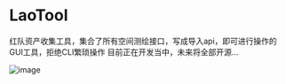# LaoTool
红队资产收集工具，集合了所有空间测绘接口，写成导入api，即可进行操作的GUI工具，拒绝CLI繁琐操作
目前正在开发当中，未来将全部开源...

![image](https://github.com/soryecker/LaoTool/assets/46450756/f799c9a4-2f75-4127-aaf1-555cb6e1e6ba)
